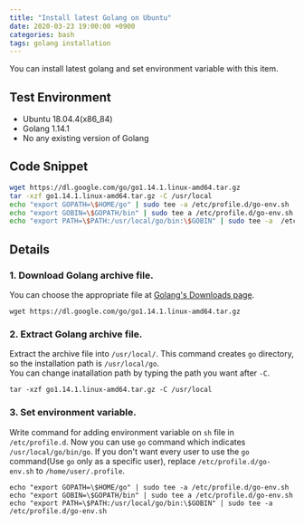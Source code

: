 ```yaml
---
title: "Install latest Golang on Ubuntu"
date: 2020-03-23 19:00:00 +0900
categories: bash
tags: golang installation
---
```

You can install latest golang and set environment variable with this item.

## Test Environment

* Ubuntu 18.04.4(x86_84)
* Golang 1.14.1
* No any existing version of Golang

## Code Snippet

```bash
wget https://dl.google.com/go/go1.14.1.linux-amd64.tar.gz
tar -xzf go1.14.1.linux-amd64.tar.gz -C /usr/local
echo "export GOPATH=\$HOME/go" | sudo tee -a /etc/profile.d/go-env.sh
echo "export GOBIN=\$GOPATH/bin" | sudo tee a /etc/profile.d/go-env.sh
echo "export PATH=\$PATH:/usr/local/go/bin:\$GOBIN" | sudo tee -a  /etc/profile.d/go-env.sh
```

## Details

### 1. Download Golang archive file. 

You can choose the appropriate file at [Golang's Downloads page][go-dl].

    wget https://dl.google.com/go/go1.14.1.linux-amd64.tar.gz
    
### 2. Extract Golang archive file. 

Extract the archive file into `/usr/local/`. This command creates `go` directory, so the installation path is `/usr/local/go`.   
You can change inatallation path by typing the path you want after `-C`.

    tar -xzf go1.14.1.linux-amd64.tar.gz -C /usr/local
    
### 3. Set environment variable.

Write command for adding environment variable on `sh` file in `/etc/profile.d`. Now you can use `go` command which indicates `/usr/local/go/bin/go`.
If you don't want every user to use the `go` command(Use `go` only as a specific user), replace `/etc/profile.d/go-env.sh` to `/home/user/.profile`.

    echo "export GOPATH=\$HOME/go" | sudo tee -a /etc/profile.d/go-env.sh
    echo "export GOBIN=\$GOPATH/bin" | sudo tee a /etc/profile.d/go-env.sh
    echo "export PATH=\$PATH:/usr/local/go/bin:\$GOBIN" | sudo tee -a  /etc/profile.d/go-env.sh

[go-dl]: https://golang.org/dl/
